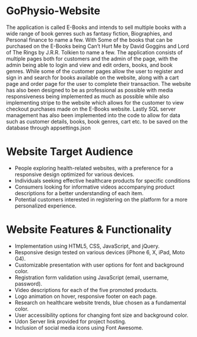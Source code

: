 ﻿# GoPhysio-Website
The application is called E-Books and intends to sell multiple books with a wide range of book genres 
such as fantasy fiction, Biographies, and Personal finance to name a few. With Some of the books that 
can be purchased on the E-Books being Can’t Hurt Me by David Goggins and Lord of The Rings by J.R.R. 
Tolkien to name a few. The application consists of multiple pages both for customers and the admin 
of the page, with the admin being able to login and view and edit orders, books, and book genres. 
While some of the customer pages allow the user to register and sign in and search for books available 
on the website, along with a cart page and order page for the user to complete their transaction.
The website has also been designed to be as professional as possible with media responsiveness being 
implemented as much as possible while also implementing stripe to the website which allows for the 
customer to view checkout purchases made on the E-Books website. Lastly SQL server management 
has also been implemented into the code to allow for data such as customer details, books, book 
genres, cart etc. to be saved on the database through appsettings.json

# Website Target Audience
- People exploring health-related websites, with a preference for a responsive design optimized for various devices.
- Individuals seeking effective healthcare products for specific conditions
- Consumers looking for informative videos accompanying product descriptions for a better understanding of each item.
- Potential customers interested in registering on the platform for a more personalized experience.

# Website Features & Functionality 
- Implementation using HTML5, CSS, JavaScript, and jQuery.
- Responsive design tested on various devices (iPhone 6, X, iPad, Moto G4).
- Customizable presentation with user options for font and background color.
- Registration form validation using JavaScript (email, username, password).
- Video descriptions for each of the five promoted products.
- Logo animation on hover, responsive footer on each page.
- Research on healthcare website trends, blue chosen as a fundamental color.
- User accessibility options for changing font size and background color.
- Udon Server link provided for project hosting.
- Inclusion of social media icons using Font Awesome.

